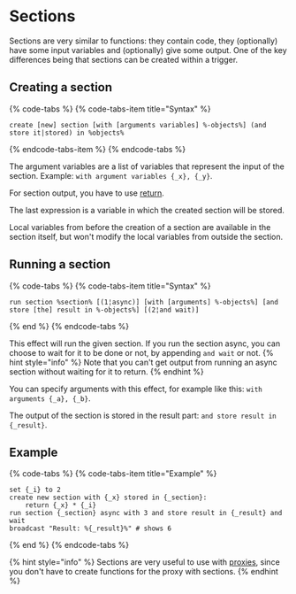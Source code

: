 # Sections

Sections are very similar to functions: they contain code, they (optionally) have some input variables and (optionally) give some output.
One of the key differences being that sections can be created within a trigger.

## Creating a section

{% code-tabs %}
{% code-tabs-item title="Syntax" %}
```text
create [new] section [with [arguments variables] %-objects%] (and store it|stored) in %objects%
```
{% endcode-tabs-item %}
{% endcode-tabs %}

The argument variables are a list of variables that represent the input of the section.
Example: `with argument variables {_x}, {_y}`.

For section output, you have to use [return](../custom-syntax/expressions.md#return).

The last expression is a variable in which the created section will be stored.

Local variables from before the creation of a section are available in the section itself, but won't modify
the local variables from outside the section.

## Running a section

{% code-tabs %}
{% code-tabs-item title="Syntax" %}
```text
run section %section% [(1¦async)] [with [arguments] %-objects%] [and store [the] result in %-objects%] [(2¦and wait)]
```
{% end %}
{% endcode-tabs %}

This effect will run the given section.
If you run the section async, you can choose to wait for it to be done or not, by appending `and wait` or not.
{% hint style="info" %}
Note that you can't get output from running an async section without waiting for it to return.
{% endhint %}

You can specify arguments with this effect, for example like this: `with arguments {_a}, {_b}`.

The output of the section is stored in the result part: `and store result in {_result}`.

## Example

{% code-tabs %}
{% code-tabs-item title="Example" %}
```text
set {_i} to 2
create new section with {_x} stored in {_section}:
	return {_x} * {_i}
run section {_section} async with 3 and store result in {_result} and wait
broadcast "Result: %{_result}%" # shows 6
```
{% end %}
{% endcode-tabs %}

{% hint style="info" %}
Sections are very useful to use with [proxies](proxies.md), since you don't have to create functions for the proxy with sections.
{% endhint %}
